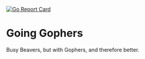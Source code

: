 [![Go Report Card](https://goreportcard.com/badge/github.com/yuri-norwood/going-gophers)](https://goreportcard.com/report/github.com/yuri-norwood/going-gophers)

# Going Gophers

Busy Beavers, but with Gophers, and therefore better.
